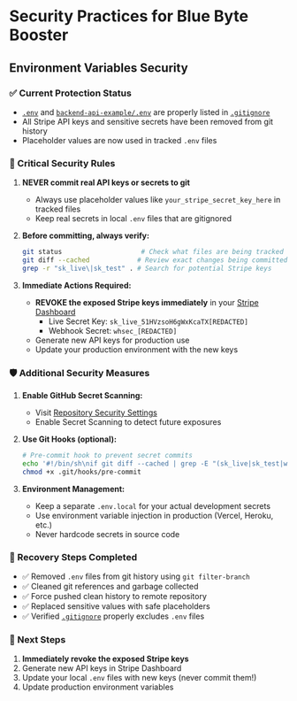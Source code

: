 # Security Practices for Blue Byte Booster

## Environment Variables Security

### ✅ Current Protection Status
- [`.env`](.env) and [`backend-api-example/.env`](backend-api-example/.env) are properly listed in [`.gitignore`](.gitignore)
- All Stripe API keys and sensitive secrets have been removed from git history
- Placeholder values are now used in tracked `.env` files

### 🔐 Critical Security Rules

1. **NEVER commit real API keys or secrets to git**
   - Always use placeholder values like `your_stripe_secret_key_here` in tracked files
   - Keep real secrets in local `.env` files that are gitignored

2. **Before committing, always verify:**
   ```bash
   git status                    # Check what files are being tracked
   git diff --cached            # Review exact changes being committed
   grep -r "sk_live\|sk_test" . # Search for potential Stripe keys
   ```

3. **Immediate Actions Required:**
   - **REVOKE the exposed Stripe keys immediately** in your [Stripe Dashboard](https://dashboard.stripe.com/apikeys)
     - Live Secret Key: `sk_live_51HVzsoH6gWxKcaTX[REDACTED]`
     - Webhook Secret: `whsec_[REDACTED]`
   - Generate new API keys for production use
   - Update your production environment with the new keys

### 🛡️ Additional Security Measures

1. **Enable GitHub Secret Scanning:**
   - Visit [Repository Security Settings](https://github.com/mathhhys/blue-byte-booster/settings/security_analysis)
   - Enable Secret Scanning to detect future exposures

2. **Use Git Hooks (optional):**
   ```bash
   # Pre-commit hook to prevent secret commits
   echo '#!/bin/sh\nif git diff --cached | grep -E "(sk_live|sk_test|whsec_)"; then\n  echo "❌ Detected potential API keys in commit!"\n  exit 1\nfi' > .git/hooks/pre-commit
   chmod +x .git/hooks/pre-commit
   ```

3. **Environment Management:**
   - Keep a separate `.env.local` for your actual development secrets
   - Use environment variable injection in production (Vercel, Heroku, etc.)
   - Never hardcode secrets in source code

### 📝 Recovery Steps Completed
- ✅ Removed `.env` files from git history using `git filter-branch`
- ✅ Cleaned git references and garbage collected
- ✅ Force pushed clean history to remote repository
- ✅ Replaced sensitive values with safe placeholders
- ✅ Verified [`.gitignore`](.gitignore) properly excludes `.env` files

### 🚨 Next Steps
1. **Immediately revoke the exposed Stripe keys**
2. Generate new API keys in Stripe Dashboard
3. Update your local `.env` files with new keys (never commit them!)
4. Update production environment variables